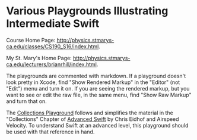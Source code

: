 # Various Playgrounds Illustrating Intermediate Swift

Course Home Page: http://physics.stmarys-ca.edu/classes/CS190_S16/index.html.

My St. Mary's Home Page: http://physics.stmarys-ca.edu/lecturers/brianrhill/index.html.

The playgrounds are commented with markdown. If a playground doesn't look pretty in Xcode, find "Show Rendered Markup" in the "Editor" (not "Edit") menu and turn it on. If you are seeing the rendered markup, but you want to see or edit the raw file, in the same menu, find "Show Raw Markup" and turn that on.

The [Collections Playground](./Collections.playground/Contents.swift) follows and simplifies the material in the "Collections" Chapter of [Advanced Swift](https://www.objc.io/books/advanced-swift/) by Chris Eidhof and Airspeed Velocity. To understand Swift at an advanced level, this playground should be used with that reference in hand.
